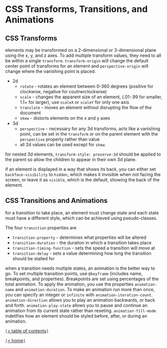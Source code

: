 # CSS Transforms, Transitions, and Animations

<!-- https://learn.shayhowe.com/advanced-html-css/css-transforms/ -->
## CSS Transforms

elements may be transformed on a 2-dimensional or 3-dimensional plane using the x, y, and z axes. To add multiple transform values, they need to all be within a single `transform`. `transform-origin` will change the default center point of transforms for an element and `perspective-origin` will change where the vanishing point is placed.

- 2d
  - `rotate` - rotates an element between 0-360 degrees (positive for clockwise, negative for coutnerclockwise)
  - `scale` - changes the apparent size of an element, (.01-.99 for smaller, 1.1+ for larger), use `scaleX` or `scaleY` for only one axis
  - `translate` - moves an element without disrupting the flow of the document
  - `skew` - distorts elements on the x and y axes
- 3d
  - `perspective` - necessary for any 3d transforms, acts like a vanishing point, can be set in the `transform` or on the parent element with the `perspective` property rather than value
  - all 2d values can be used except for `skew`.

for nested 3d elements, `transform-style: preserve-3d` should be applied to the parent so allow the children to appear in their own 3d plane.

if an element is displayed in a way that shows its back, you can either set `backface-visibility` to `hidden`, which makes it invisible when not facing the screen, or leave it as `visible`, which is the default, showing the back of the element.

<!-- https://learn.shayhowe.com/advanced-html-css/transitions-animations/ -->
## CSS Transitions and Animations

for a transition to take place, an element must change state and each state must have a different style, which can be achieved using pseudo-classes.

The four `transition` properties are

- `transition-property` - determines what properties will be altered
- `transition-duration` - the duration in which a transition takes place
- `transition-timing-function` - sets the speed a transition will move at
- `transition-delay` - sets a value determining how long the transition should be stalled for

when a transition needs multiple states, an animation is the better way to go. To set multiple transition points, use `@keyframe` (includes name, breakpoints, and properties). Breakpoints are set using percentages of the total animation. To apply the animation, you use the properties `animation-name` and `animation-duration`. To make an animation run more than once, you can specify an integer or `infinite` with `animation-iteration-count`. `animation-direction` allows you to play an animation backwards, or back and forth. `animation-play-state` allows you to pause and continue an animation from its current state rather than reseting. `animation-fill-mode` indetifies how an element should be styled before, after, or during an animation.

[`[`< table of contents`]`](code201.md)

[`[`< home`]`](README.md)
